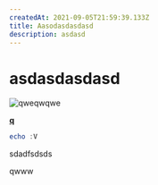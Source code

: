 ```yaml
---
createdAt: 2021-09-05T21:59:39.133Z
title: Aasodasdasdasd
description: asdasd
---
```

# asdasdasdasd

![qweqwqwe](/img/ntn-boilerplate-preview-dark.png "qwertyyttyyt")

**[q](//localhost)**

```powershell
echo :V
```

sdadfsdsds

qwww